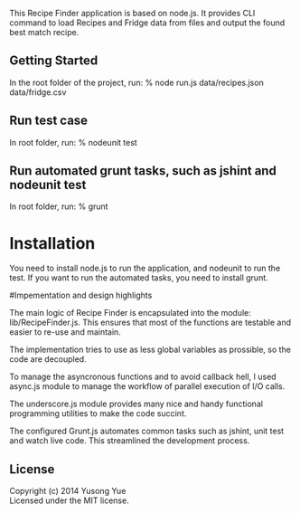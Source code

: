 This Recipe Finder application is based on node.js. It provides CLI command to load Recipes and Fridge data from files and output the found best match recipe.

## Getting Started

In the root folder of the project, run:
% node run.js data/recipes.json data/fridge.csv 


## Run test case
In root folder, run:
% nodeunit test

## Run automated grunt tasks, such as jshint and nodeunit test
In root folder, run:
% grunt


# Installation
You need to install node.js to run the application, and nodeunit to run the test. If you want
to run the automated tasks, you need to install grunt.


#Impementation and design highlights

The main logic of Recipe Finder is encapsulated into the module: lib/RecipeFinder.js. This ensures that most of the functions are testable and easier to re-use and maintain.

The implementation tries to use as less global variables as prossible, so the code are decoupled.

To manage the asyncronous functions and to avoid callback hell, I used async.js module to manage the workflow of parallel execution of I/O calls.

The underscore.js module provides many nice and handy functional programming utilities to make the code succint.

The configured Grunt.js automates common tasks such as jshint, unit test and watch live code. This streamlined the development process.


## License
Copyright (c) 2014 Yusong Yue  
Licensed under the MIT license.

